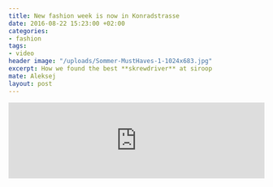 ```yaml
---
title: New fashion week is now in Konradstrasse
date: 2016-08-22 15:23:00 +02:00
categories:
- fashion
tags:
- video
header image: "/uploads/Sommer-MustHaves-1-1024x683.jpg"
excerpt: How we found the best **skrewdriver** at siroop
mate: Aleksej
layout: post
---
```


<iframe width="100%" src="https://www.youtube.com/embed/Q046xTjJ1Co" frameborder="0" allowfullscreen></iframe>
